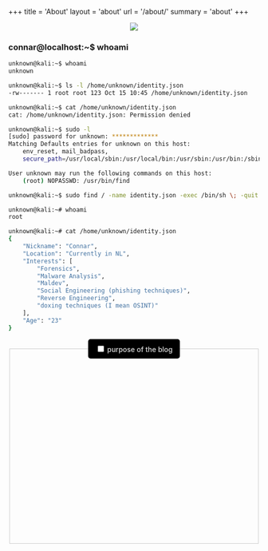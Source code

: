 +++
title = 'About'
layout = 'about'
url = '/about/'
summary = 'about'
+++

<p align="center"> <img src="/img/Untitled-design-unscreen.gif"> </p>

### connar@localhost:~$ whoami


```sh
unknown@kali:~$ whoami
unknown

unknown@kali:~$ ls -l /home/unknown/identity.json
-rw------- 1 root root 123 Oct 15 10:45 /home/unknown/identity.json

unknown@kali:~$ cat /home/unknown/identity.json
cat: /home/unknown/identity.json: Permission denied

unknown@kali:~$ sudo -l
[sudo] password for unknown: *************
Matching Defaults entries for unknown on this host:
    env_reset, mail_badpass,
    secure_path=/usr/local/sbin:/usr/local/bin:/usr/sbin:/usr/bin:/sbin:/bin

User unknown may run the following commands on this host:
    (root) NOPASSWD: /usr/bin/find

unknown@kali:~$ sudo find / -name identity.json -exec /bin/sh \; -quit

unknown@kali:~# whoami
root

unknown@kali:~# cat /home/unknown/identity.json
{
    "Nickname": "Connar",
    "Location": "Currently in NL",
    "Interests": [
        "Forensics",
        "Malware Analysis",
        "Maldev",
        "Social Engineering (phishing techniques)",
        "Reverse Engineering",
        "doxing techniques (I mean OSINT)"
    ],
    "Age": "23"
}

```
<style>
  .glitch-wrapper {
	width: 100%;
	height: 100%;
	display: flex;
	align-items: center;
	justify-content: center;
	text-align: center;
}

.glitch {
	position: relative;
	font-size: 120%;
	letter-spacing: 1px;
	z-index: 1;
}

.glitch:before,
.glitch:after {
	display: block;
	content: attr(data-text);
	position: absolute;
	top: 0;
	left: 0;
	opacity: 0.8;
}

.glitch:before {
	animation: glitch-it 0.8s cubic-bezier(0.25, 0.46, 0.45, 0.94) both infinite;
	color: #00FFFF;
	z-index: -1;
}

.glitch:after {
	animation: glitch-it 0.8s cubic-bezier(0.25, 0.46, 0.45, 0.94) reverse both infinite;
	color: #FF00FF;
	z-index: -2;
}

tr {
	color: #a072b7;
}

@keyframes glitch-it {
	0% {
		transform: translate(0);
	}

	20% {
		transform: translate(-0.6px, 0.6px);
	}

	40% {
		transform: translate(-0.6px, -0.6px);
	}

	60% {
		transform: translate(0.6px, 0.6px);
	}

	80% {
		transform: translate(0.6px, -0.6px);
	}

	to {
		transform: translate(0);
	}
}

  /* Apply the background GIF only to the outer fieldset */
  fieldset[name="outerfieldset"] {
    background: url('/img/codegif.gif') no-repeat center center;
    background-size: cover;
    border: 1px solid #ccc;
    padding: 10px;
    position: relative;
    z-index: 2;
    color: #dcdcdc;
    font-weight: 500;
    text-align: center;
  }

  legend {
    background: black; /* Match the background to make the line stop */
    color: #dcdcdc; /* Light text color */
    padding: 5px 10px; /* Space inside the legend box */
    border-radius: 5px; /* Optional: rounded edges */
    display: inline-block; /* Prevent legend from stretching */
    position: relative;
  }


  label {
    display: flex; 
    align-items: center; /* Align the checkbox, emoji, and text */
    gap: 8px; /* Space between elements */
  }


  /* Reusable class for the semi-transparent background */
  .background-box {
    background: rgba(0, 0, 0, 0.6); /* Semi-transparent black */
    color: #dcdcdc; /* Light text color */
    padding: 5px; /* Padding for spacing */
    border-radius: 5px; /* Rounded corners */
    display: inline-block; /* Inline block for wrapping around content */
  }

  /* Base style for inner fieldsets (hidden by default) */
  fieldset[name="note1"],
  fieldset[name="note2"],
  fieldset[name="note3"],
  fieldset[name="note4"],
  fieldset[name="note5"] {
    background: rgba(0, 0, 0, 0.6);
    border: 1px solid #dcdcdc;
    padding: 10px;
    margin-top: 10px;
    border-radius: 5px;
    color: #dcdcdc;
    position: relative;
    z-index: 3;

    /* Hide by default with opacity and height */
    opacity: 0;
    max-height: 0;
    overflow: hidden;
    transition: all 0.5s ease; /* Smooth transition */
  }

  /* Show inner fieldsets */
  fieldset[name="note1"].visible,
  fieldset[name="note2"].visible,
  fieldset[name="note3"].visible,
  fieldset[name="note4"].visible,
  fieldset[name="note5"].visible {
    opacity: 1;
    max-height: 500px; /* Adjust max height based on content size */
    overflow: visible;
  }
</style>


<fieldset name="outerfieldset">
    <legend>
      <label class="background-box">
        <input type="checkbox" name="club" onchange="toggleFieldsets(this)">
        <span>purpose of the blog</span>
      </label>
    </legend>

  <fieldset name="note1">
    <legend>
      <label class="background-box">
        <input type="radio" checked name="clubtype" onchange="form.note1.disabled = !checked">
        Note 1
      </label>
    </legend>
    <p>Hi! Im connar. Im 23 and I am learning various cybersecurity topics and experimenting with different random tools I stumble upon.</p>
  </fieldset>

  <fieldset name="note2" disabled>
    <legend>
      <label class="background-box">
        <input type="radio" name="clubtype" onchange="form.note2.disabled = !checked">
        Note 2
      </label>
    </legend>
    <p>I am mainly into malware stuff (analysis and dev) but also into forensics. To be honest, I am no expert, but I am trying to apply the Feynman's technique which helps me a lot to memorize and better understand the stuff I am learning (thus, this blog).</p>
  </fieldset>

  <fieldset name="note3" disabled>
    <legend>
      <label class="background-box">
        <input type="radio" name="clubtype" onchange="form.note3.disabled = !checked">
        Note 3
      </label>
    </legend>
    <p>I also really like making CTF challenges, some of which you are going to see here in this blog:)</p>
  </fieldset>

  <fieldset name="note4" disabled>
    <legend>
      <label class="background-box">
        <input type="radio" name="clubtype" onchange="form.note4.disabled = !checked">
        Note 4
      </label>
    </legend>
    <p>This is basically a journal into my journey into cybersecurity, keeping track of what I have learned and stuff that may seem useful to any of you that are reading it. Obviously, my posts and things I read from other authors and just try to try them myself, so credits go to them:)</p>
  </fieldset>

  <fieldset name="note5" disabled>
    <legend>
      <label class="background-box">
        <input type="radio" name="clubtype" onchange="form.note5.disabled = !checked">
        Note 5
      </label>
    </legend>
    <p>That's a wrap I think. Hope you stick around, have fun:)</p>
  </fieldset>

</fieldset>

<script>
  function toggleFieldsets(checkbox) {
    // Select all the inner fieldsets by their name attributes
    const notes = [
      ...document.getElementsByName('note1'),
      ...document.getElementsByName('note2'),
      ...document.getElementsByName('note3'),
      ...document.getElementsByName('note4'),
      ...document.getElementsByName('note5'),
    ];

    // Add or remove the 'visible' class for smooth transitions
    if (checkbox.checked) {
      notes.forEach(fieldset => fieldset.classList.add('visible'));
    } else {
      notes.forEach(fieldset => fieldset.classList.remove('visible'));
    }
  }
</script>

